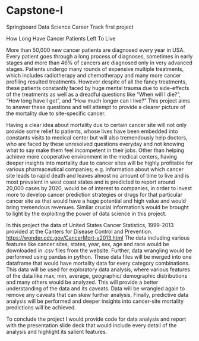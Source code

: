 # Capstone-I
Springboard Data Science Career Track first project 

How Long Have Cancer Patients Left To Live

More than 50,000 new cancer patients are diagnosed every year in USA. Every patient goes through a long process of diagnoses, sometimes in early stages and more than 46% of cancers are diagnosed only in very advanced stages. Patients undergo many rounds of expensive multiple treatments, which includes radiotherapy and chemotherapy and many more cancer profiling resulted treatments. However despite of all the fancy treatments, these patients constantly faced by huge mental trauma due to side-effects of the treatments as well as a dreadful questions like “When will I die?”, “How long have I got”, and “How much longer can I live?” This project aims to answer these questions and will attempt to provide a clearer picture of the mortality due to site-specific cancer. 

Having a clear idea about mortality due to certain cancer site will not only provide some relief to patients, whose lives have been embedded into constants visits to medical center but will also tremendously help doctors, who are faced by these unresolved questions everyday and not knowing what to say make them feel incompetent in their jobs. 
Other than helping achieve more cooperative environment in the medical centers, having deeper insights into mortality due to cancer sites will be highly profitable for various pharmaceutical companies; e.g. information about which cancer site leads to rapid death and leaves almost no amount of time to live and is most prevalent in west coast states and is predicted to report around 20,000 cases by 2020, would be of interest to companies, in order to invest more to develop cancer prediction strategies or drugs for that particular cancer site as that would have a huge potential and high value and would bring tremendous revenues. Similar crucial information’s would be brought to light by the exploiting the power of data science in this project. 

In this project the data of United States Cancer Statistics, 1999-2013 provided at the Canters for Disease Control and Prevention.
https://wonder.cdc.gov/CancerMort-v2013.html
The data including various features like cancer sites, states, year, sex, age and race would be downloaded in .csv files from the website. Further, data wrangling would be performed using pandas in python. These data files will be merged into one dataframe that would have mortality data for every category combinations. This data will be used for exploratory data analysis, where various features of the data like max, min, average, geographic/ demographic distributions and many others would be analyzed. This will provide a better understanding of the data and its caveats. Data will be wrangled again to remove any caveats that can skew further analysis. Finally, predictive data analysis will be performed and deeper insights into cancer-site mortality predictions will be achieved. 

To conclude the project I would provide code for data analysis and report with the presentation slide deck that would include every detail of the analysis and highlight its salient features.  
 



